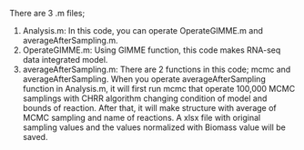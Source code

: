 There are 3 .m files;

1. Analysis.m: In this code, you can operate OperateGIMME.m and averageAfterSampling.m.
2. OperateGIMME.m: Using GIMME function, this code makes RNA-seq data integrated model.
3. averageAfterSampling.m: There are 2 functions in this code; mcmc and averageAfterSampling.
   When you operate averageAfterSampling function in Analysis.m, it will first run mcmc that
   operate 100,000 MCMC samplings with CHRR algorithm changing condition of model and bounds of reaction.
   After that, it will make structure with average of MCMC sampling and name of reactions.
   A xlsx file with original sampling values and the values normalized with Biomass value will be saved.
